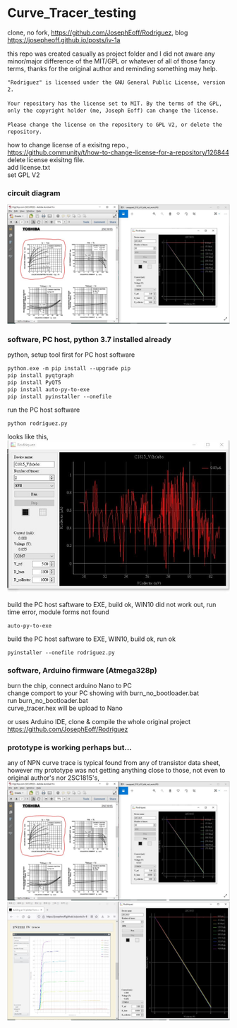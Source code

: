 # Curve_Tracer_testing
clone, no fork, https://github.com/JosephEoff/Rodriguez, blog https://josepheoff.github.io/posts/iv-1a

this repo was created casually as project folder and I did not aware any minor/major difference of the MIT/GPL or whatever of all of those fancy terms, thanks for the original author and reminding something may help.  
```
"Rodriguez" is licensed under the GNU General Public License, version 2.

Your repository has the license set to MIT. By the terms of the GPL, only the copyright holder (me, Joseph Eoff) can change the license.

Please change the license on the repository to GPL V2, or delete the repository.
```

how to change license of a exisitng repo.,  
https://github.community/t/how-to-change-license-for-a-repository/126844
delete license exisitng file.  
add license.txt  
set GPL V2  

### circuit diagram
![NPN_why_different_shape2.JPG](NPN_why_different_shape2.JPG)  


### software, PC host, python 3.7 installed already
python, setup tool first for PC host software
```
python.exe -m pip install --upgrade pip
pip install pyqtgraph
pip install PyQT5
pip install auto-py-to-exe
pip install pyinstaller --onefile
```

run the PC host software  
```
python rodriguez.py  
```
looks like this,  
![curve_tracer_GUI_neat.JPG](curve_tracer_GUI_neat.JPG) 


build the PC host saftware to EXE, build ok, WIN10 did not work out, run time error, module forms not found
```
auto-py-to-exe
```

build the PC host saftware to EXE, WIN10, build ok, run ok  
```
pyinstaller --onefile rodriguez.py
```

### software, Arduino firmware (Atmega328p)
burn the chip, connect arduino Nano to PC  
change comport to your PC showing with burn_no_bootloader.bat  
run burn_no_bootloader.bat  
curve_tracer.hex will be upload to Nano    

or uses Arduino IDE, clone & compile the whole original project https://github.com/JosephEoff/Rodriguez 


### prototype is working perhaps but...
any of NPN curve trace is typical found from any of transistor data sheet, however my prototype was not getting anything close to those, not even to original author's nor 2SC1815's,  
![NPN_why_different_shape2.JPG](NPN_why_different_shape2.JPG)    
![NPN_why_different_shape.JPG](NPN_why_different_shape.JPG)    

